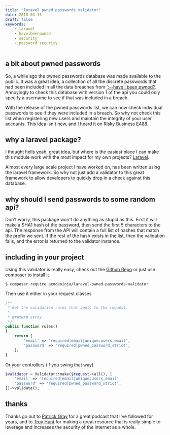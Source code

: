 ```yaml
---
title: "laravel pwned passwords validator"
date: 2018-03-15
draft: false
keywords:
    - laravel
    - haveibeenpwned
    - security
    - password security
---
```


## a bit about pwned passwords
So, a while ago the pwned passwords database was made available to the public.
It was a great idea, a collection of all the discrete passwords that had been
included in all the data breaches from [';--have i been pwned?](https://haveibeenpwned.com/).
Annoyingly to check this database with version 1 of the api you could only 
specify a username to see if that was included in a breach.

With the release of the pwned passwords list, we can now check individual
passwords to see if they were included in a breach. So why not check this list
when registering new users and maintain the integrity of your user accounts.
This idea isn't new, and I heard it on Risky Business [E488](https://risky.biz/RB488/).

## why a laravel package?
I thought hells yeah, great idea, but where is the easiest place I can make this
module work with the most impact for my own projects? [Laravel](https://laravel.com/).

Almost every large scale project I have worked on, has been written using the 
laravel framework. So why not just add a validator to this great framework to 
allow developers to quickly drop in a check against this database.

## why should I send passwords to some random api?
Don't worry, this package won't do anything as stupid as this. First it will
make a SHA1 hash of the password, then send the first 5 characters to the api.
The response from the API will contain a full list of hashes that match the
prefix we sent. If the rest of the hash exists in the list, then the validation
fails, and the error is returned to the validator instance.

## including in your project
Using this validator is really easy, check out the [Github Repo](https://github.com/acodeninja/laravel-pwned-passwords-validator) 
or just use composer to install it

```shell script
$ composer require acodeninja/laravel-pwned-passwords-validator
```

Then use it either in your request classes

```php
/**  
 * Get the validation rules that apply to the request.  
 *  
 * @return array 
 */
public function rules()
{
    return [
        'email' => 'required|email|unique:users,email', 
        'password' => 'required|pwned_password_strict',
    ];
}
```

Or your controllers (if you swing that way)

```php
$validator = Validator::make($request->all(), [
    'email' => 'required|email|unique:users,email', 
    'password' => 'required|pwned_password_strict',
])->validate();
```

## thanks
Thanks go out to [Patrick Gray](https://twitter.com/riskybusiness) for a great
podcast that I've followed for years, and to [Troy Hunt](https://twitter.com/troyhunt)
for making a great resource that is really simple to leverage and increases the
security of the internet as a whole.
